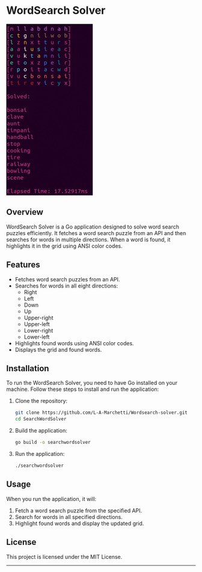 # WordSearch Solver

![WordSearch Solver Logo](example.png)

## Overview

WordSearch Solver is a Go application designed to solve word search puzzles efficiently. It fetches a word search puzzle from an API and then searches for words in multiple directions. When a word is found, it highlights it in the grid using ANSI color codes.

## Features

- Fetches word search puzzles from an API.
- Searches for words in all eight directions:
  - Right
  - Left
  - Down
  - Up
  - Upper-right
  - Upper-left
  - Lower-right
  - Lower-left
- Highlights found words using ANSI color codes.
- Displays the grid and found words.

## Installation

To run the WordSearch Solver, you need to have Go installed on your machine. Follow these steps to install and run the application:

1. Clone the repository:

   ```sh
   git clone https://github.com/L-A-Marchetti/Wordsearch-solver.git
   cd SearchWordSolver
   ```

2. Build the application:

   ```sh
   go build -o searchwordsolver
   ```

3. Run the application:

   ```sh
   ./searchwordsolver
   ```

## Usage

When you run the application, it will:

1. Fetch a word search puzzle from the specified API.
2. Search for words in all specified directions.
3. Highlight found words and display the updated grid.

## License

This project is licensed under the MIT License.

---